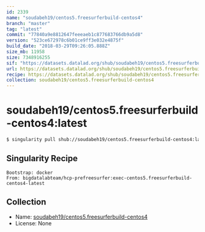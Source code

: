 ```yaml
---
id: 2339
name: "soudabeh19/centos5.freesurferbuild-centos4"
branch: "master"
tag: "latest"
commit: "77840a9e8812647feeeaeb1c877683766db9a5d8"
version: "523ce672978c6b01ce9ff3e032e4875f"
build_date: "2018-03-29T09:26:05.888Z"
size_mb: 11958
size: 7348916255
sif: "https://datasets.datalad.org/shub/soudabeh19/centos5.freesurferbuild-centos4/latest/2018-03-29-77840a9e-523ce672/523ce672978c6b01ce9ff3e032e4875f.simg"
url: https://datasets.datalad.org/shub/soudabeh19/centos5.freesurferbuild-centos4/latest/2018-03-29-77840a9e-523ce672/
recipe: https://datasets.datalad.org/shub/soudabeh19/centos5.freesurferbuild-centos4/latest/2018-03-29-77840a9e-523ce672/Singularity
collection: soudabeh19/centos5.freesurferbuild-centos4
---
```


# soudabeh19/centos5.freesurferbuild-centos4:latest

```bash
$ singularity pull shub://soudabeh19/centos5.freesurferbuild-centos4:latest
```

## Singularity Recipe

```singularity
Bootstrap: docker
From: bigdatalabteam/hcp-prefreesurfer:exec-centos5.freesurferbuild-centos4-latest
```

## Collection

 - Name: [soudabeh19/centos5.freesurferbuild-centos4](https://github.com/soudabeh19/centos5.freesurferbuild-centos4)
 - License: None

